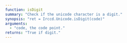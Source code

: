 ```yaml
---
function: isDigit
summary: "Check if the unicode character is a digit."
synopsis: "ret = Irccd.Unicode.isDigit(code)"
arguments:
  - "code, the code point."
returns: "True if digit."
---
```

